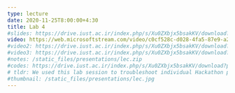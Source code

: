 ```yaml
---
type: lecture
date: 2020-11-25T8:00:00+4:30
title: Lab 4
#slides: https://drive.iust.ac.ir/index.php/s/Xu0ZXbjx5bsakKV/download?path=%2FSlides&files=Lab4.pdf
video: https://web.microsoftstream.com/video/c0cf528c-d028-4fa5-87e9-a2fb425c9505
#video2: https://drive.iust.ac.ir/index.php/s/Xu0ZXbjx5bsakKV/download?path=%2FVideos&files=lab4_short.mp4
#video3: https://drive.iust.ac.ir/index.php/s/Xu0ZXbjx5bsakKV/download?path=%2FVideos&files=lab4_pythonanywhere.mp4
#notes: /static_files/presentations/lec.zip
#codes: https://drive.iust.ac.ir/index.php/s/Xu0ZXbjx5bsakKV/download?path=%2FCode&files=Lab4.zip
# tldr: We used this lab session to troubleshoot individual Hackathon projects.
#thumbnail: /static_files/presentations/lec.jpg
---
```


